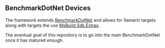 ## BenchmarkDotNet Devices

The framework extends [BenchmarkDotNet](https://github.com/dotnet/BenchmarkDotNet) and allows for Xamarin targets along with targets the use [MsBuild.Sdk.Extras](https://github.com/onovotny/MSBuildSdkExtras).

The eventual goal of this repository is to go into the main BenchmarkDotNet once it has matured enough.




   
